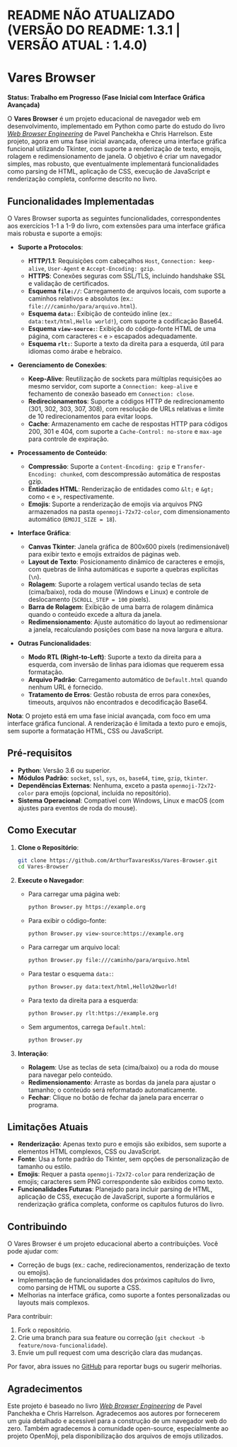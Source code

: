 # README NÃO ATUALIZADO (VERSÃO DO README: 1.3.1 | VERSÃO ATUAL : 1.4.0)

# Vares Browser

**Status: Trabalho em Progresso (Fase Inicial com Interface Gráfica Avançada)**

O **Vares Browser** é um projeto educacional de navegador web em desenvolvimento, implementado em Python como parte do estudo do livro [*Web Browser Engineering*](https://browser.engineering/index.html) de Pavel Panchekha e Chris Harrelson. Este projeto, agora em uma fase inicial avançada, oferece uma interface gráfica funcional utilizando Tkinter, com suporte a renderização de texto, emojis, rolagem e redimensionamento de janela. O objetivo é criar um navegador simples, mas robusto, que eventualmente implementará funcionalidades como parsing de HTML, aplicação de CSS, execução de JavaScript e renderização completa, conforme descrito no livro.

## Funcionalidades Implementadas

O Vares Browser suporta as seguintes funcionalidades, correspondentes aos exercícios 1-1 a 1-9 do livro, com extensões para uma interface gráfica mais robusta e suporte a emojis:

- **Suporte a Protocolos**:
  - **HTTP/1.1**: Requisições com cabeçalhos `Host`, `Connection: keep-alive`, `User-Agent` e `Accept-Encoding: gzip`.
  - **HTTPS**: Conexões seguras com SSL/TLS, incluindo handshake SSL e validação de certificados.
  - **Esquema `file://`**: Carregamento de arquivos locais, com suporte a caminhos relativos e absolutos (ex.: `file:///caminho/para/arquivo.html`).
  - **Esquema `data:`**: Exibição de conteúdo inline (ex.: `data:text/html,Hello world!`), com suporte a codificação Base64.
  - **Esquema `view-source:`**: Exibição do código-fonte HTML de uma página, com caracteres `<` e `>` escapados adequadamente.
  - **Esquema `rlt:`**: Suporte a texto da direita para a esquerda, útil para idiomas como árabe e hebraico.

- **Gerenciamento de Conexões**:
  - **Keep-Alive**: Reutilização de sockets para múltiplas requisições ao mesmo servidor, com suporte a `Connection: keep-alive` e fechamento de conexão baseado em `Connection: close`.
  - **Redirecionamentos**: Suporte a códigos HTTP de redirecionamento (301, 302, 303, 307, 308), com resolução de URLs relativas e limite de 10 redirecionamentos para evitar loops.
  - **Cache**: Armazenamento em cache de respostas HTTP para códigos 200, 301 e 404, com suporte a `Cache-Control: no-store` e `max-age` para controle de expiração.

- **Processamento de Conteúdo**:
  - **Compressão**: Suporte a `Content-Encoding: gzip` e `Transfer-Encoding: chunked`, com descompressão automática de respostas gzip.
  - **Entidades HTML**: Renderização de entidades como `&lt;` e `&gt;` como `<` e `>`, respectivamente.
  - **Emojis**: Suporte a renderização de emojis via arquivos PNG armazenados na pasta `openmoji-72x72-color`, com dimensionamento automático (`EMOJI_SIZE = 18`).

- **Interface Gráfica**:
  - **Canvas Tkinter**: Janela gráfica de 800x600 pixels (redimensionável) para exibir texto e emojis extraídos de páginas web.
  - **Layout de Texto**: Posicionamento dinâmico de caracteres e emojis, com quebras de linha automáticas e suporte a quebras explícitas (`\n`).
  - **Rolagem**: Suporte a rolagem vertical usando teclas de seta (cima/baixo), roda do mouse (Windows e Linux) e controle de deslocamento (`SCROLL_STEP = 100` pixels).
  - **Barra de Rolagem**: Exibição de uma barra de rolagem dinâmica quando o conteúdo excede a altura da janela.
  - **Redimensionamento**: Ajuste automático do layout ao redimensionar a janela, recalculando posições com base na nova largura e altura.

- **Outras Funcionalidades**:
  - **Modo RTL (Right-to-Left)**: Suporte a texto da direita para a esquerda, com inversão de linhas para idiomas que requerem essa formatação.
  - **Arquivo Padrão**: Carregamento automático de `Default.html` quando nenhum URL é fornecido.
  - **Tratamento de Erros**: Gestão robusta de erros para conexões, timeouts, arquivos não encontrados e decodificação Base64.

**Nota**: O projeto está em uma fase inicial avançada, com foco em uma interface gráfica funcional. A renderização é limitada a texto puro e emojis, sem suporte a formatação HTML, CSS ou JavaScript.

## Pré-requisitos

- **Python**: Versão 3.6 ou superior.
- **Módulos Padrão**: `socket`, `ssl`, `sys`, `os`, `base64`, `time`, `gzip`, `tkinter`.
- **Dependências Externas**: Nenhuma, exceto a pasta `openmoji-72x72-color` para emojis (opcional, incluída no repositório).
- **Sistema Operacional**: Compatível com Windows, Linux e macOS (com ajustes para eventos de roda do mouse).

## Como Executar

1. **Clone o Repositório**:
   ```bash
   git clone https://github.com/ArthurTavaresKss/Vares-Browser.git
   cd Vares-Browser
   ```

2. **Execute o Navegador**:
   - Para carregar uma página web:
     ```bash
     python Browser.py https://example.org
     ```
   - Para exibir o código-fonte:
     ```bash
     python Browser.py view-source:https://example.org
     ```
   - Para carregar um arquivo local:
     ```bash
     python Browser.py file:///caminho/para/arquivo.html
     ```
   - Para testar o esquema `data:`:
     ```bash
     python Browser.py data:text/html,Hello%20world!
     ```
   - Para texto da direita para a esquerda:
     ```bash
     python Browser.py rlt:https://example.org
     ```
   - Sem argumentos, carrega `Default.html`:
     ```bash
     python Browser.py
     ```

3. **Interação**:
   - **Rolagem**: Use as teclas de seta (cima/baixo) ou a roda do mouse para navegar pelo conteúdo.
   - **Redimensionamento**: Arraste as bordas da janela para ajustar o tamanho; o conteúdo será reformatado automaticamente.
   - **Fechar**: Clique no botão de fechar da janela para encerrar o programa.

## Limitações Atuais

- **Renderização**: Apenas texto puro e emojis são exibidos, sem suporte a elementos HTML complexos, CSS ou JavaScript.
- **Fonte**: Usa a fonte padrão do Tkinter, sem opções de personalização de tamanho ou estilo.
- **Emojis**: Requer a pasta `openmoji-72x72-color` para renderização de emojis; caracteres sem PNG correspondente são exibidos como texto.
- **Funcionalidades Futuras**: Planejado para incluir parsing de HTML, aplicação de CSS, execução de JavaScript, suporte a formulários e renderização gráfica completa, conforme os capítulos futuros do livro.

## Contribuindo

O Vares Browser é um projeto educacional aberto a contribuições. Você pode ajudar com:

- Correção de bugs (ex.: cache, redirecionamentos, renderização de texto ou emojis).
- Implementação de funcionalidades dos próximos capítulos do livro, como parsing de HTML ou suporte a CSS.
- Melhorias na interface gráfica, como suporte a fontes personalizadas ou layouts mais complexos.

Para contribuir:
1. Fork o repositório.
2. Crie uma branch para sua feature ou correção (`git checkout -b feature/nova-funcionalidade`).
3. Envie um pull request com uma descrição clara das mudanças.

Por favor, abra issues no [GitHub](https://github.com/ArthurTavaresKss/Vares-Browser) para reportar bugs ou sugerir melhorias.

## Agradecimentos

Este projeto é baseado no livro [*Web Browser Engineering*](https://browser.engineering/index.html) de Pavel Panchekha e Chris Harrelson. Agradecemos aos autores por fornecerem um guia detalhado e acessível para a construção de um navegador web do zero. Também agradecemos à comunidade open-source, especialmente ao projeto OpenMoji, pela disponibilização dos arquivos de emojis utilizados.